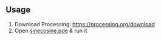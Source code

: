 ## Usage
1. Download Processing: https://processing.org/download
2. Open [sinecosine.pde](https://github.com/Timothy248/co-sine/blob/main/sinecosine.pde) & run it
